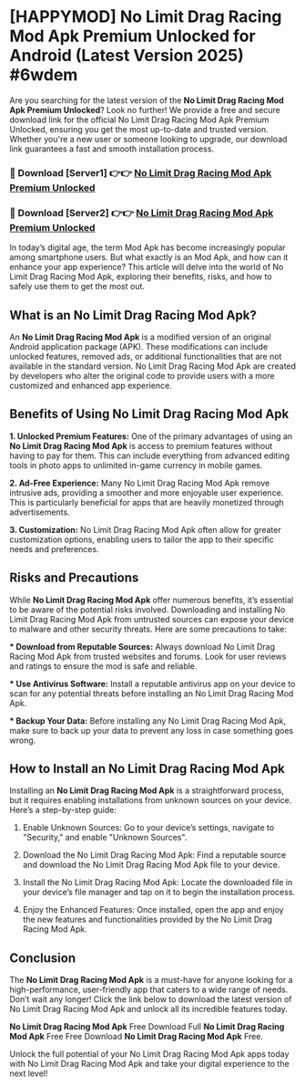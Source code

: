 # [HAPPYMOD] No Limit Drag Racing Mod Apk Premium Unlocked for Android (Latest Version 2025) #6wdem

Are you searching for the latest version of the <strong>No Limit Drag Racing Mod Apk Premium Unlocked</strong>? Look no further! We provide a free and secure download link for the official No Limit Drag Racing Mod Apk Premium Unlocked, ensuring you get the most up-to-date and trusted version. Whether you're a new user or someone looking to upgrade, our download link guarantees a fast and smooth installation process.


<h3>🔴 Download [Server1] 👉👉 <a href="https://appsnew.pages.dev?q=No+Limit+Drag+Racing+Mod+Apk">No Limit Drag Racing Mod Apk Premium Unlocked</a></h3>

<h3>🔴 Download [Server2] 👉👉 <a href="https://appsnew.pages.dev?q=No+Limit+Drag+Racing+Mod+Apk">No Limit Drag Racing Mod Apk Premium Unlocked</a></h3>


In today’s digital age, the term Mod Apk has become increasingly popular among smartphone users. But what exactly is an Mod Apk, and how can it enhance your app experience? This article will delve into the world of No Limit Drag Racing Mod Apk, exploring their benefits, risks, and how to safely use them to get the most out.


<h2>What is an No Limit Drag Racing Mod Apk?</h2>

An <strong>No Limit Drag Racing Mod Apk</strong> is a modified version of an original Android application package (APK). These modifications can include unlocked features, removed ads, or additional functionalities that are not available in the standard version. No Limit Drag Racing Mod Apk are created by developers who alter the original code to provide users with a more customized and enhanced app experience.


<h2>Benefits of Using No Limit Drag Racing Mod Apk</h2>

<strong> 1. Unlocked Premium Features:</strong> One of the primary advantages of using an <strong>No Limit Drag Racing Mod Apk</strong> is access to premium features without having to pay for them. This can include everything from advanced editing tools in photo apps to unlimited in-game currency in mobile games.

<strong> 2. Ad-Free Experience:</strong> Many No Limit Drag Racing Mod Apk remove intrusive ads, providing a smoother and more enjoyable user experience. This is particularly beneficial for apps that are heavily monetized through advertisements.

<strong> 3. Customization:</strong> No Limit Drag Racing Mod Apk often allow for greater customization options, enabling users to tailor the app to their specific needs and preferences.


<h2>Risks and Precautions</h2>

While <strong>No Limit Drag Racing Mod Apk</strong> offer numerous benefits, it’s essential to be aware of the potential risks involved. Downloading and installing No Limit Drag Racing Mod Apk from untrusted sources can expose your device to malware and other security threats. Here are some precautions to take:

<strong> * Download from Reputable Sources:</strong> Always download No Limit Drag Racing Mod Apk from trusted websites and forums. Look for user reviews and ratings to ensure the mod is safe and reliable.

<strong> * Use Antivirus Software:</strong> Install a reputable antivirus app on your device to scan for any potential threats before installing an No Limit Drag Racing Mod Apk.

<strong> * Backup Your Data:</strong> Before installing any No Limit Drag Racing Mod Apk, make sure to back up your data to prevent any loss in case something goes wrong.


<h2>How to Install an No Limit Drag Racing Mod Apk</h2>

Installing an <strong>No Limit Drag Racing Mod Apk</strong> is a straightforward process, but it requires enabling installations from unknown sources on your device. Here’s a step-by-step guide:

 1. Enable Unknown Sources: Go to your device’s settings, navigate to "Security," and enable "Unknown Sources".

 2. Download the No Limit Drag Racing Mod Apk: Find a reputable source and download the No Limit Drag Racing Mod Apk file to your device.

 3. Install the No Limit Drag Racing Mod Apk: Locate the downloaded file in your device’s file manager and tap on it to begin the installation process.

 4. Enjoy the Enhanced Features: Once installed, open the app and enjoy the new features and functionalities provided by the No Limit Drag Racing Mod Apk.


<h2><strong>Conclusion</strong></h2>

The <strong>No Limit Drag Racing Mod Apk</strong> is a must-have for anyone looking for a high-performance, user-friendly app that caters to a wide range of needs. Don’t wait any longer! Click the link below to download the latest version of No Limit Drag Racing Mod Apk and unlock all its incredible features today.

<strong>No Limit Drag Racing Mod Apk</strong> Free Download Full <strong>No Limit Drag Racing Mod Apk</strong> Free Free Download <strong>No Limit Drag Racing Mod Apk</strong> Free.

Unlock the full potential of your No Limit Drag Racing Mod Apk apps today with No Limit Drag Racing Mod Apk and take your digital experience to the next level!